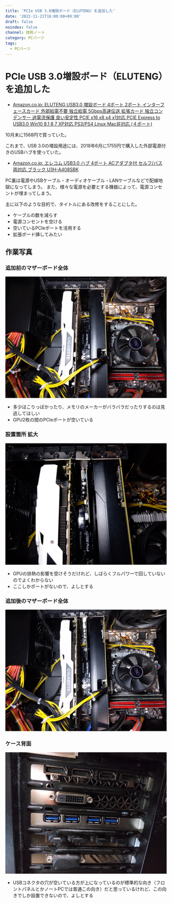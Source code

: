 ```yaml
---
title: 'PCIe USB 3.0増設ボード（ELUTENG）を追加した'
date: '2022-11-21T16:00:00+09:00'
draft: false
noindex: false
channel: 技術ノート
category: PCパーツ
tags:
  - PCパーツ
---
```

# PCIe USB 3.0増設ボード（ELUTENG）を追加した

- [Amazon.co.jp: ELUTENG USB3.0 増設ボード 4ポート 2ポート インターフェースカード 外部給電不要 独立給電 5Gbps高速伝送 拡張カード 独立コンデンサー 過電流保護 良い安定性 PCIE x16 x8 x4 x1対応 PCIE Express to USB3.0 Win10 8.1 8 7 XP対応 PS3/PS4 Linux Mac非対応 (４ポート)](https://www.amazon.co.jp/dp/B07CWP8DBT)

10月末に1568円で買っていた。

これまで、USB 3.0の増設用途には、2018年6月に1755円で購入した外部電源付きのUSBハブを使っていた。

- [Amazon.co.jp: エレコム USB3.0 ハブ 4ポート ACアダプタ付 セルフ/バス両対応 ブラック U3H-A408SBK](https://www.amazon.co.jp/dp/B00KKJJCXC)

PC裏は電源やUSBケーブル・オーディオケーブル・LANケーブルなどで配線地獄になってしまう。
また、様々な電源を必要とする機器によって、電源コンセントが埋まってしまう。

主に以下のような目的で、タイトルにある改修をすることにした。

- ケーブルの数を減らす
- 電源コンセントを空ける
- 空いているPCIeポートを活用する
- 拡張ボード挿してみたい

## 作業写真

### 追加前のマザーボード全体

![](images/motherboard_before.jpg)

- 多少ほこりっぽかったり、メモリのメーカーがバラバラだったりするのは見逃してほしい
- GPU2枚の間のPCIeポートが空いている

### 設置箇所 拡大

![](images/motherboard_zoom_after.jpg)

- GPUの排熱の影響を受けそうだけれど、しばらくフルパワーで回していないのでよくわからない
- ここしかポートがないので、よしとする

### 追加後のマザーボード全体

![](images/motherboard_after.jpg)

### ケース背面

![](images/case_back_after.jpg)

- USBコネクタの穴が空いている方が上になっているのが標準的な向き（フロントパネルとかノートPCでは普通この向き）だと思っているけれど、この向きでしか設置できないので、よしとする
